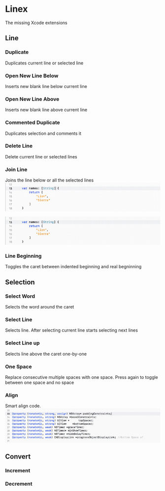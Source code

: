 # Linex
The missing Xcode extensions

## Line
### Duplicate
Duplicates current line or selected line

### Open New Line Below
Inserts new blank line below current line

### Open New Line Above
Inserts new blank line above current line

### Commented Duplicate
Duplicates selection and comments it

### Delete Line
Delete current line or selected lines

### Join Line
Joins the line below or all the selected lines
![](/Images/join.gif)

![](/Images/join-selection.gif)

### Line Beginning
Toggles the caret between indented beginning and real begninning

## Selection
### Select Word
Selects the word around the caret

### Select Line
Selects line. After selecting current line starts selecting next lines

### Select Line up
Selects line above the caret one-by-one

### One Space
Replace consecutive multiple spaces with one space. Press again to toggle between one space and no space

### Align
Smart align code.
![Align](/Images/propertyalign.gif)

## Convert
### Increment
### Decrement
